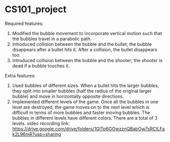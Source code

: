 # CS101_project
Required features:

1. Modified the bubble movement to incorporate vertical motion such that the bubbles travel in a parabolic path.
2. Introduced collision between the bubble and the bullet; the bubble disappears after a bullet hits it. After a collision, the bullet disappears too.
3. Introduced collision between the bubble and the shooter; the shooter is dead if a bubble touches it.

Extra features:

1. Used bubbles of different sizes. When a bullet hits the larger bubbles, they split into smaller bubbles (half the radius of the original larger bubble) and move in horizontally opposite directions.
2. Implemented different levels of the game. Once all the bubbles in one level are destroyed, the game moves on to the next level which is difficult in terms of more bubbles and faster moving bubbles. The bubbles in different levels have different colors. There are a total of 3 levels.
video recording link:
https://drive.google.com/drive/folders/1GITp6GOwzznQBabOw7sRCILFak2L96mR?usp=sharing


